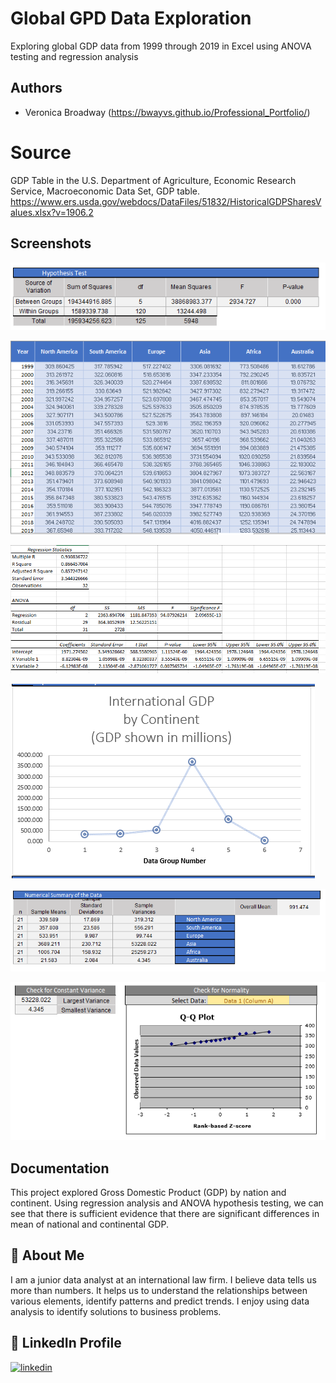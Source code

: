 
# Global GPD Data Exploration
Exploring global GDP data from 1999 through 2019 in Excel using ANOVA testing and regression analysis


## Authors

- Veronica Broadway (https://bwayvs.github.io/Professional_Portfolio/)


# Source

GDP Table in the U.S. Department of Agriculture, Economic Research Service, Macroeconomic Data Set, GDP table.
https://www.ers.usda.gov/webdocs/DataFiles/51832/HistoricalGDPSharesValues.xlsx?v=1906.2
## Screenshots

![Hypothesis Testing Results - Continental GDP](https://github.com/bwayvs/GlobalGDP_DataExploration/blob/main/images/Hypothesis%20Testing%20-%20%20ANOVA%20GDP%20project.PNG)

![Raw Data - Continental GDP](https://github.com/bwayvs/GlobalGDP_DataExploration/blob/main/images/Raw%20Data-%20%20ANOVA%20GDP%20project.PNG)

![Regression Analysis - U.S. vs. World GDP](https://github.com/bwayvs/GlobalGDP_DataExploration/blob/main/images/Regression%20Analysis%20Global%20GDP.PNG)

![ANOVA Summary Graph - Continental GDP](https://github.com/bwayvs/GlobalGDP_DataExploration/blob/main/images/Summary%20Graph%20ANOVA%20GDP%20project.PNG)

![ANOVA Numerical Table - Continental GDP](https://github.com/bwayvs/GlobalGDP_DataExploration/blob/main/images/Summary%20Numerical%20Table%20ANOVA%20GDP%20project.PNG)

![Variance and Normality - Continental GDP](https://github.com/bwayvs/GlobalGDP_DataExploration/blob/main/images/Variance%20and%20Normalcy%20ANOVA%20GDP%20project.PNG)


## Documentation

This project explored Gross Domestic Product (GDP) by nation and continent. Using regression analysis and ANOVA hypothesis testing, we can see that there is sufficient evidence that there are significant differences in mean of national and continental GDP. 


## 🚀 About Me
I am a junior data analyst at an international law firm. I believe data tells us more than numbers. It helps us to understand the relationships between various elements, identify patterns and predict trends. I enjoy using data analysis to identify solutions to business problems. 


## 🔗 LinkedIn Profile
[![linkedin](https://img.shields.io/badge/linkedin-0A66C2?style=for-the-badge&logo=linkedin&logoColor=white)](https://www.linkedin.com/in/veronicabroadway/)


